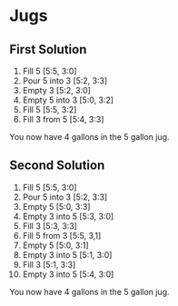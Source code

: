 # Jugs

## First Solution

1. Fill 5 [5:5, 3:0]
2. Pour 5 into 3 [5:2, 3:3]
3. Empty 3 [5:2, 3:0]
4. Empty 5 into 3 [5:0, 3:2]
5. Fill 5 [5:5, 3:2]
6. Fill 3 from 5 [5:4, 3:3]

You now have 4 gallons in the 5 gallon jug.

## Second Solution

1. Fill 5 [5:5, 3:0]
2. Pour 5 into 3 [5:2, 3:3]
3. Empty 5 [5:0, 3:3]
4. Empty 3 into 5 [5:3, 3:0]
5. Fill 3 [5:3, 3:3]
6. Fill 5 from 3 [5:5, 3,1]
7. Empty 5 [5:0, 3:1]
8. Empty 3 into 5 [5:1, 3:0]
9. Fill 3 [5:1, 3:3]
10. Empty 3 into 5 [5:4, 3:0]

You now have 4 gallons in the 5 gallon jug.